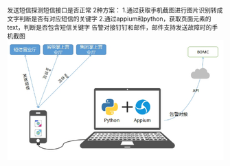 发送短信探测短信接口是否正常
2种方案：
1.通过获取手机截图进行图片识别转成文字判断是否有对应短信的关键字
2.通过appium和python，获取页面元素的text，判断是否包含短信关键字
告警对接钉钉和邮件，邮件支持发送故障时的手机截图
![image](https://github.com/zhuhuahua168/sendsms/blob/master/%E6%9E%B6%E6%9E%84%E5%9B%BE.png)
